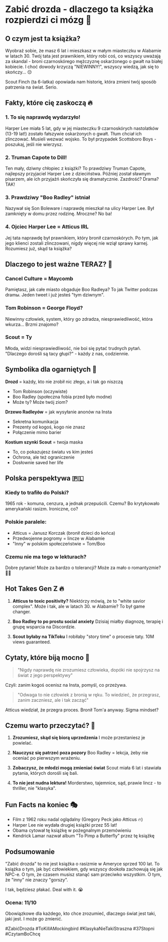 # Zabić drozda - dlaczego ta książka rozpierdzi ci mózg 🤯

## O czym jest ta książka?

Wyobraź sobie, że masz 6 lat i mieszkasz w małym miasteczku w Alabamie w latach 30. Twój tata jest prawnikiem, który robi coś, co wszyscy uważają za skandal - broni czarnoskórego mężczyznę oskarżonego o gwałt na białej kobiecie. I choć dowody krzyczą "NIEWINNY!", wszyscy wiedzą, jak się to skończy... 😔

Scout Finch (ta 6-latka) opowiada nam historię, która zmieni twój sposób patrzenia na świat. Serio.

## Fakty, które cię zaskoczą 🔥

### 1. To się naprawdę wydarzyło!
Harper Lee miała 5 lat, gdy w jej miasteczku 9 czarnoskórych nastolatków (13-19 lat!) zostało fałszywie oskarżonych o gwałt. Tłum chciał ich zlinczować. Musieli wezwać wojsko. To był przypadek Scottsboro Boys - poszukaj, jeśli nie wierzysz.

### 2. Truman Capote to Dill!
Ten mały, dziwny chłopiec z książki? To prawdziwy Truman Capote, najlepszy przyjaciel Harper Lee z dzieciństwa. Później został sławnym pisarzem, ale ich przyjaźń skończyła się dramatycznie. Zazdrość? Drama? TAK! 

### 3. Prawdziwy "Boo Radley" istniał
Nazywał się Son Boleware i naprawdę mieszkał na ulicy Harper Lee. Był zamknięty w domu przez rodzinę. Mroczne? No ba!

### 4. Ojciec Harper Lee = Atticus IRL
Jej tata naprawdę był prawnikiem, który bronił czarnoskórych. Po tym, jak jego klienci zostali zlinczowani, nigdy więcej nie wziął sprawy karnej. Rozumiesz już, skąd ta książka?

## Dlaczego to jest ważne TERAZ? 💭

### Cancel Culture = Maycomb
Pamiętasz, jak całe miasto obgaduje Boo Radleya? To jak Twitter podczas dramы. Jeden tweet i już jesteś "tym dziwnym".

### Tom Robinson = George Floyd?
Niewinny człowiek, system, który go zdradza, niesprawiedliwość, która wkurza... Brzmi znajomo?

### Scout = Ty
Młoda, widzi niesprawiedliwość, nie boi się pytać trudnych pytań. "Dlaczego dorośli są tacy głupi?" - każdy z nas, codziennie.

## Symbolika dla ogarniętych 🧠

**Drozd** = każdy, kto nie zrobił nic złego, a i tak go niszczą
- Tom Robinson (oczywiste)
- Boo Radley (społeczna fobia przed było modne)
- Może ty? Może twój ziom?

**Drzewo Radleyów** = jak wysyłanie anonów na Insta
- Sekretna komunikacja
- Prezenty od kogoś, kogo nie znasz
- Połączenie mimo barier

**Kostium szynki Scout** = twoja maska
- To, co pokazujesz światu vs kim jesteś
- Ochrona, ale też ograniczenie
- Dosłownie saved her life

## Polska perspektywa 🇵🇱

### Kiedy to trafiło do Polski?
1965 rok - komuna, cenzura, a jednak przepuścili. Czemu? Bo krytykowało amerykański rasizm. Ironiczne, co?

### Polskie paralele:
- Atticus = Janusz Korczak (bronił dzieci do końca)
- Przedwojenne pogromy = lincze w Alabamie
- "Inny" w polskim społeczeństwie = Tom/Boo

### Czemu nie ma tego w lekturach?
Dobre pytanie! Może za bardzo o tolerancji? Może za mało o romantyzmie? 🤷‍♀️

## Hot Takes Gen Z 🔥

1. **Atticus to toxic positivity?**
   Niektórzy mówią, że to "white savior complex". Może i tak, ale w latach 30. w Alabamie? To był game changer.

2. **Boo Radley to po prostu social anxiety**
   Dzisiaj miałby diagnozę, terapię i grupę wsparcia na Discordzie.

3. **Scout byłaby na TikToku**
   I robiłaby "story time" o procesie taty. 10M views guaranteed.

## Cytaty, które biją mocno 💯

> "Nigdy naprawdę nie zrozumiesz człowieka, dopóki nie spojrzysz na świat z jego perspektywy"

Czyli: zanim kogoś ocenisz na Insta, pomyśl, co przeżywa.

> "Odwaga to nie człowiek z bronią w ręku. To wiedzieć, że przegrasz, zanim zaczniesz, ale i tak zacząć"

Atticus wiedział, że przegra proces. Bronił Tom'a anyway. Sigma mindset?

## Czemu warto przeczytać? 🤔

1. **Zrozumiesz, skąd się biorą uprzedzenia**
   I może przestaniesz je powielać.

2. **Nauczysz się patrzeć poza pozory**
   Boo Radley = lekcja, żeby nie oceniać po pierwszym wrażeniu.

3. **Zobaczysz, że młodzi mogą zmieniać świat**
   Scout miała 6 lat i stawiała pytania, których dorośli się bali.

4. **To nie jest nudna lektura!**
   Morderstwo, tajemnice, sąd, prawie lincz - to thriller, nie "klasyka".

## Fun Facts na koniec 🎭

- Film z 1962 roku nadal oglądalny (Gregory Peck jako Atticus 🔥)
- Harper Lee nie wydała drugiej książki przez 55 lat!
- Obama cytował tę książkę w pożegnalnym przemówieniu
- Kendrick Lamar nazwał album "To Pimp a Butterfly" przez tę książkę

## Podsumowanie

"Zabić drozda" to nie jest książka o rasizmie w Ameryce sprzed 100 lat. To książka o tym, jak być człowiekiem, gdy wszyscy dookoła zachowują się jak NPC-e. O tym, że czasem musisz stanąć sam przeciwko wszystkim. O tym, że "inny" nie znaczy "gorszy".

I tak, będziesz płakać. Deal with it. 😭

### Ocena: 11/10 
Obowiązkowe dla każdego, kto chce zrozumieć, dlaczego świat jest taki, jaki jest. I może go zmienić.

#ZabićDrozda #ToKillAMockingbird #KlasykaNieTakiStraszna #37Stopni #CzytamBoChcę